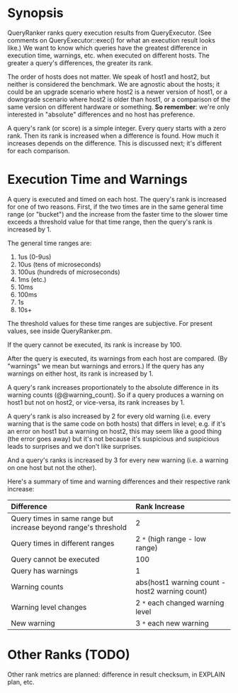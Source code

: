 # Synopsis #

QueryRanker ranks query execution results from QueryExecutor. (See comments on QueryExecutor::exec() for what an execution result looks like.)  We want to know which queries have the greatest difference in execution time, warnings, etc. when executed on different hosts.  The greater a query's differences, the greater its rank.

The order of hosts does not matter.  We speak of host1 and host2, but neither is considered the benchmark.  We are agnostic about the hosts; it could be an upgrade scenario where host2 is a newer version of host1, or a downgrade scenario where host2 is older than host1, or a comparison of the same version on different hardware or something.  **So remember**: we're only interested in "absolute" differences and no host has preference.

A query's rank (or score) is a simple integer.  Every query starts with a zero rank.  Then its rank is increased when a difference is found.  How much it increases depends on the difference.  This is discussed next; it's different for each comparison.

# Execution Time and Warnings #

A query is executed and timed on each host.  The query's rank is increased for one of two reasons.  First, if the two times are in the same general time range (or "bucket") and the increase from the faster time to the slower time exceeds a threshold value for that time range, then the query's rank is increased by 1.

The general time ranges are:
  1. 1us  (0-9us)
  1. 10us (tens of microseconds)
  1. 100us (hundreds of microseconds)
  1. 1ms  (etc.)
  1. 10ms
  1. 100ms
  1. 1s
  1. 10s+

The threshold values for these time ranges are subjective.  For present values, see inside QueryRanker.pm.

If the query cannot be executed, its rank is increase by 100.

After the query is executed, its warnings from each host are compared.  (By "warnings" we mean but warnings and errors.) If the query has any warnings on either host, its rank is increased by 1.

A query's rank increases proportionately to the absolute difference in its warning counts (@@warning\_count).  So if a query produces a warning on host1 but not on host2, or vice-versa, its rank increases by 1.

A query's rank is also increased by 2 for every old warning (i.e. every warning that is the same code on both hosts) that differs in level; e.g. if it's an error on host1 but a warning on host2, this may seem like a good thing (the error goes away) but it's not because it's suspicious and suspicious leads to surprises and we don't like surprises.

And a query's ranks is increased by 3 for every new warning (i.e. a warning on one host but not the other).

Here's a summary of time and warning differences and their respective rank increase:

| Difference | Rank Increase |
|:-----------|:--------------|
| Query times in same range but increase beyond range's threshold | 2             |
| Query times in different ranges | 2 `*` (high range - low range) |
| Query cannot be executed | 100           |
| Query has warnings | 1             |
| Warning counts | abs(host1 warning count - host2 warning count) |
| Warning level changes | 2 `*` each changed warning level |
| New warning | 3 `*` each new warning |


# Other Ranks (TODO) #

Other rank metrics are planned: difference in result checksum, in EXPLAIN
plan, etc.